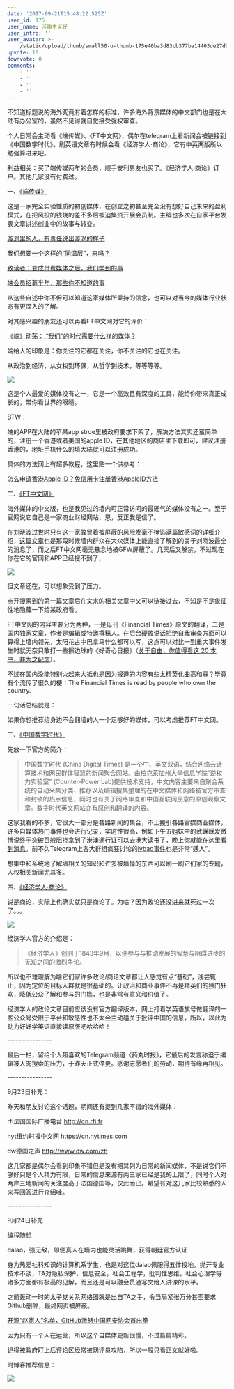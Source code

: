 ```yaml
---
date: '2017-09-21T15:48:22.525Z'
user_id: 175
user_name: 涉贿主义好
user_intro: ''
user_avatar: >-
    /static/upload/thumb/small50-u-thumb-175e40ba3d83cb377ba14403de27d33e58fcb135220.png
upvote: 10
downvote: 0
comments:
    - ''
    - ''
    - ''
    - ''
---
```


不知道标题说的海外究竟有着怎样的标准，许多海外背景媒体的中文部门也是在大陆有办公室的，虽然不见得就自觉接受强权审查。

  

个人日常会主动看《端传媒》、《FT中文网》，偶尔在telegram上看新闻会被链接到《中国数字时代》。刷英语文章有时候会看《经济学人·商论》，它有中英两版所以勉强算进来吧。

  

利益相关：买了端传媒两年的会员，顺手安利男友也买了。《经济学人·商论》订户。其他几家没有付费过。

  

一、[<u>《端传媒》</u>](https://theinitium.com/)

这是一家完全实验性质的初创媒体，在创立之初甚至完全没有想好自己未来的盈利模式，在把风投的钱烧的差不多后被迫集资开展会员制。主编也多次在自家平台发表文章讲述创业中的故事与转变。

[<u>漩涡里的人，有责任说出漩涡的样子</u>](https://theinitium.com/article/20150803-initium-foreword/)

<u><a rel="nofollow" href="https://theinitium.com/article/20170607-initium/">我们想要一个这样的“同温层”，来吗？</a><br></u>

[<u>致读者：变成付费媒体之后，我们学到的事</u>](https://theinitium.com/article/20170813-give-thanks/)  

<u><a rel="nofollow" href="https://theinitium.com/article/20170910-note-membership-half-year/">端会员招募半年，那些你不知道的事</a></u>

​从这些自述中你不但可以知道这家媒体所秉持的信念，也可以对当今的媒体行业状态有更深入的了解。  

对其感兴趣的朋友还可以再看FT中文网对它的评价：

[<u>《端》动荡： “我们”的时代需要什么样的媒体？</u>](http://www.ftchinese.com/story/001072197)  

端给人的印象是：你关注的它都在关注，你不关注的它也在关注。

从政治到经济，从女权到环保，从哲学到技术，等等等等。

  

![](https://pincimg.com/posts/3684/635fc71e507f8b6e913155a902d4f209.jpg)  

  

这是个人最爱的媒体没有之一，它是一个高效且有深度的工具，能给你带来真正成长的，带你看世界的眼睛。

  

BTW：

端的APP在大陆的苹果app stroe里被政府要求下架了，解决方法其实还蛮简单的，注册一个香港或者美国的apple ID，在其他地区的商店里下载即可，建议注册香港的，地址手机什么的填大陆就可以注册成功。

具体的方法网上有超多教程，这里贴一个供参考：

[<u>怎么申请香港Apple ID？免信用卡注册香港AppleID方法</u>](https://www.muzisoft.com/news/240966.html)

  

二、[<u>《FT中文网》</u>](http://www.ftchinese.com/)

海外媒体的中文版，也是我见过的墙内可正常访问的最硬气的媒体没有之一。至于官网说它自己是一家商业财经网站，恩，反正我是信了。

在刘晓波过世时只有这一家敢冒着被屏蔽的风险发毫不掩饰满篇敏感词的详细介绍，[<u>这篇文章</u>](http://www.ftchinese.com/story/001073408)也是那段时候墙内群众在大众媒体上能直接了解到的关于刘晓波最全的消息了，而之后FT中文网毫无悬念地被GFW屏蔽了。几天后又解禁，不过现在你在它的官网和APP已经搜不到了，

  

![](https://pincimg.com/posts/3684/2fe99ba718d9bc77c0997d9fe3c4d178.jpg)  

但文章还在，可以想象受到了压力。

点开搜索到的第一篇文章后在文末的相关文章中又可以链接过去，不知是不是象征性地隐藏一下给某政府看。  

FT中文网的内容主要分为两种，一是母刊《Financial Times》原文的翻译，二是国内独家文章，作者是编辑或特邀撰稿人。在后台硬敢说话拒绝自我审查方面可以算得上墙内领先，太阳花占中巴拿马什么都可以写，这点可以对比一到重大事件发生时就无奈只敢打一些擦边球的《好奇心日报》（[<u>关于自由，你值得看这 20 本书，并为之纪念</u>](http://www.qdaily.com/articles/43043.html)）。

  

不过在国内没能特别火起来大抵也是因为报道的内容有些太精英化曲高和寡？毕竟有个流传了很久的梗：The Financial Times is read by people who own the country.

  

一句话总结就是：

如果你想推荐给身边不会翻墙的人一个足够好的媒体，可以考虑推荐FT中文网。

  

三、[<u>《中国数字时代》</u>](http://chinadigitaltimes.net/chinese/)

先放一下官方的简介：

  

> 中国数字时代 (China Digital Times) 是一个中、英文双语，结合网络云计算技术和网民群体智慧的新闻聚合网站。由柏克萊加州大學信息学院“逆权力实验室” (Counter-Power Lab)提供技术支持，中文内容主要来自聚合系统的自动采集分类、推荐以及编辑搜集整理的在中文媒体和网络被官方审查和封锁的热点信息，同时也有关于网络审查和中国互联网民意的原创观察文章。数字时代英文网站亦有原创和翻译的内容。

这家我看的不多，它很大一部分是各路新闻的集合，不止援引各路官媒商业媒体，许多自媒体热门事件也会进行记录，实时性很高，例如下午五姐妹中的武嵘嵘发微博说终于突破百般阻挠拿到了港澳通行证可以去港大读书了，晚上你就能[<u>在这里看到消息</u>](http://chinadigitaltimes.net/chinese/2017/09/%E5%A5%B3%E6%9D%83%E4%BA%94%E5%A7%90%E5%A6%B9%E4%B9%8B%E6%AD%A6%E5%B5%98%E5%B5%98%E7%BB%88%E8%8E%B7%E5%8F%91%E6%8A%A4%E7%85%A7%E5%8F%8A%E6%B8%AF%E6%BE%B3%E9%80%9A%E8%A1%8C%E8%AF%81/)。前不久Telegram上各大群组疯狂讨论的[<u>jvbao事件</u>](http://chinadigitaltimes.net/chinese/2017/07/%E3%80%90%E7%AB%8B%E6%AD%A4%E5%AD%98%E7%85%A7%E3%80%91%E8%BF%9D%E6%B3%95%E7%BF%BB%E5%A2%99%E4%B8%BE%E6%8A%A5%E8%BF%9D%E6%B3%95%E7%BF%BB%E5%A2%99/)也是非常“感人”。

  

想集中和系统地了解墙相关的知识和许多被墙掉的东西可以刷一刷它们家的专题，人权相关新闻尤其多。

  

四、[《经济学人·商论》](http://www.tegbr.com/)

说是商论，实际上也确实就只是商论了。为啥？因为政论还没进来就死过一次了。。。

  

![](https://pincimg.com/posts/3684/4af2fcc71438c73b1c7ee727b2dce3c2.jpg)  

  

经济学人官方的介绍是：

> 《经济学人》创刊于1843年9月，以便参与与推动发展的智慧与阻碍进步的无知之间的激烈争论。

所以也不难理解为啥它们家许多政论/商论文章都让人感觉有点“基础”，浅尝辄止，因为定位的目标人群就是很基础的。让政治和商业事件不再是精英们的独门狂欢，降低公众了解和参与的门槛，也是非常有意义和价值了。

  

经济学人的政论文章目前应该没有官方翻译版本，网上打着学英语旗号做翻译的一些公众号受限于平台和敏感性也不太会主动碰关于批评中国的信息，所以，以此为动力好好学英语直接读原版吧哈哈哈！

  

\----------------

最后一栏，留给个人超喜欢的Telegram频道《药丸时报》，它最后的发言称迫于编辑被人肉搜索的压力，于昨天正式停更。感谢志愿者们的劳动，期待有缘再相见。

\----------------

9月23日补充：

昨天和朋友讨论这个话题，期间还有提到几家不错的海外媒体：

  

rfi法国国际广播电台 [<u>http://cn.rfi.fr</u>](http://cn.rfi.fr/)

nyt纽约时报中文网 [<u>https://cn.nytimes.com</u>](https://cn.nytimes.com/)

dw德国之声 [<u>http://www.dw.com/zh</u>](http://www.dw.com/zh)

  

这几家都是偶尔会看到印象不错但是没有把其列为日常的新闻媒体，不是说它们不够好只是个人精力有限，日常的信息来源有两三家已经是我的上限了，同时个人对两岸三地新闻的关注度高于法国德国等，仅此而已。希望有对这几家比较熟悉的人来写回答进行介绍哇。 

  

\----------------

9月24日补充

<u><a rel="nofollow" href="https://program-think.blogspot.com/">编程随想</a></u>

dalao，强无敌，即便真人在墙内也能灵活跳舞，获得朝廷官方认证

身为热爱社科知识的计算机系学生，也是对这位dalao佩服得五体投地。抛开专业技术不谈，TA对隐私保护，信息安全，社会工程学，批判性思维，社会心理学等诸多方面都有极高的见解，而且还是可以融会贯通写文给人讲课的水平。

之前轰动一时的太子党关系网络图就是出自TA之手，令当局紧张万分甚至要求Github删除，最终网页被屏蔽。

[<u>开源“赵家人”名单，GitHub激怒中国网安协会首出拳</u>](https://theinitium.com/article/20160628-mainland-githubcensor/)  

因为只有一个人在运营，所以这个自媒体更新很慢，不过篇篇精彩。

记得被政府盯上后评论区经常被网评员攻陷，所以一般只看正文就好啦。

附博客推荐信息： 

![](https://pincimg.com/posts/3684/9975a5c9f644ccde54c434234081bc5f.jpg)
